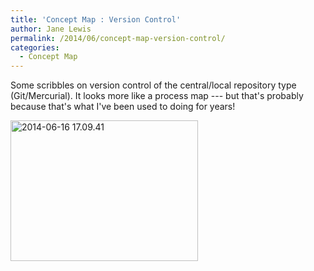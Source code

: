 ```yaml
---
title: 'Concept Map : Version Control'
author: Jane Lewis
permalink: /2014/06/concept-map-version-control/
categories:
  - Concept Map
---
```

Some scribbles on version control of the central/local repository type (Git/Mercurial). It looks more like a process map --- but that's probably because that's what I've been used to doing for years!

[<img class="alignnone size-medium wp-image-7668" alt="2014-06-16 17.09.41" src="http://files.software-carpentry.org/training-course/2014/06/2014-06-16-17.09.41-300x225.jpg" width="300" height="225" />][1]

 [1]: http://files.software-carpentry.org/training-course/2014/06/2014-06-16-17.09.41.jpg
